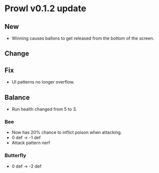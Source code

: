 # Prowl v0.1.2 update

## New

- Winning causes ballons to get released from the bottom of the screen.

## Change

## Fix

- UI patterns no longer overflow.

## Balance

- Run health changed from 5 to 3.

### Bee

- Now has 20% chance to inflict poison when attacking.
- 0 def -> -1 def
- Attack pattern nerf

### Butterfly

- 0 def -> -2 def